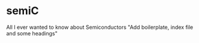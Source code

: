 # semiC
All I ever wanted to know about Semiconductors
"Add boilerplate, index file and some headings"
